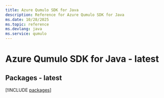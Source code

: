 ```yaml
---
title: Azure Qumulo SDK for Java
description: Reference for Azure Qumulo SDK for Java
ms.date: 10/28/2025
ms.topic: reference
ms.devlang: java
ms.service: qumulo
---
```

# Azure Qumulo SDK for Java - latest
## Packages - latest
[!INCLUDE [packages](qumulo-index.md)]